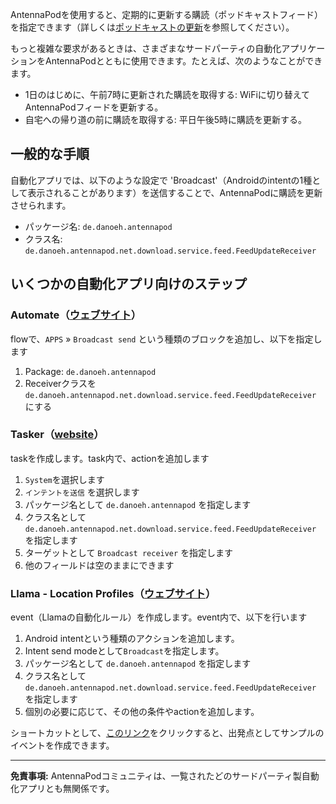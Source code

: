 AntennaPodを使用すると、定期的に更新する購読（ポッドキャストフィード）を指定できます（詳しくは[ポッドキャストの更新](/documentation/automation/refreshing-podcasts)を参照してください）。

もっと複雑な要求があるときは、さまざまなサードパーティの自動化アプリケーションをAntennaPodとともに使用できます。たとえば、次のようなことができます。

- 1日のはじめに、午前7時に更新された購読を取得する: WiFiに切り替えてAntennaPodフィードを更新する。
- 自宅への帰り道の前に購読を取得する: 平日午後5時に購読を更新する。

## 一般的な手順

自動化アプリでは、以下のような設定で 'Broadcast'（Androidのintentの1種として表示されることがあります）を送信することで、AntennaPodに購読を更新させられます。

- パッケージ名: `de.danoeh.antennapod`
- クラス名: `de.danoeh.antennapod.net.download.service.feed.FeedUpdateReceiver`

## いくつかの自動化アプリ向けのステップ

### Automate（[ウェブサイト](https://llamalab.com/automate/)）

flowで、`APPS` » `Broadcast send` という種類のブロックを追加し、以下を指定します

1. Package: `de.danoeh.antennapod`
1. Receiverクラスを `de.danoeh.antennapod.net.download.service.feed.FeedUpdateReceiver` にする

### Tasker（[website](https://tasker.joaoapps.com/)）

taskを作成します。task内で、actionを追加します

1. `System`を選択します
1. `インテントを送信` を選択します
1. パッケージ名として `de.danoeh.antennapod` を指定します
1. クラス名として `de.danoeh.antennapod.net.download.service.feed.FeedUpdateReceiver` を指定します
1. ターゲットとして `Broadcast receiver` を指定します
1. 他のフィールドは空のままにできます

### Llama - Location Profiles（[ウェブサイト](http://kebabapps.blogspot.com/search/label/Llama)）

event（Llamaの自動化ルール）を作成します。event内で、以下を行います

1. Android intentという種類のアクションを追加します。
1. Intent send modeとして`Broadcast`を指定します。
1. パッケージ名として `de.danoeh.antennapod` を指定します
1. クラス名として `de.danoeh.antennapod.net.download.service.feed.FeedUpdateReceiver` を指定します
1. 個別の必要に応じて、その他の条件やactionを追加します。

ショートカットとして、[このリンク](http://llama.location.profiles/AntennaPod+feeds+Update/AntennaPod+feeds+Update%7C0-1-0-0-0-0-0-0-1-0--0-%7C%3A%7Ct%7C420%7C425%7Cai%7Cde.danoeh.antennapod%7CFgAAAGEAbgBkAHIAbwBpAGQALgBjAG8AbgB0AGUAbgB0AC4ASQBuAHQAZQBuAHQAAAAAAP%2F%2F%2F%2F8AAAAA%2F%2F%2F%2F%2FwAAAAD%2F%2F%2F%2F%2F%2F%2F%2F%2F%2FxQAAABkAGUALgBkAGEAbgBvAGUAaAAuAGEAbgB0AGUAbgBuAGEAcABvAGQAAAAAADUAAABkAGUALgBkAGEAbgBvAGUAaAAuAGEAbgB0AGUAbgBuAGEAcABvAGQALgBjAG8AcgBlAC4AcgBlAGMAZQBpAHYAZQByAC4ARgBlAGUAZABVAHAAZABhAHQAZQBSAGUAYwBlAGkAdgBlAHIAAAAAAAAAAAAAAAAAAAAAAAAA%2Fv%2F%2F%2F%2F%2F%2F%2F%2F8%3D%7C2%7C)をクリックすると、出発点としてサンプルのイベントを作成できます。

***

**免責事項:** AntennaPodコミュニティは、一覧されたどのサードパーティ製自動化アプリとも無関係です。
